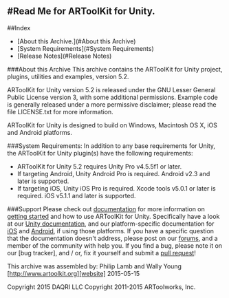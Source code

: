 #Read Me for ARToolKit for Unity.
---

##Index
-   [About this Archive.](#About this Archive)
-   [System Requirements](#System Requirements)
-   [Release Notes](#Release Notes)

###About this Archive
This archive contains the ARToolKit for Unity project, plugins, utilities and examples, version 5.2.

ARToolKit for Unity version 5.2 is released under the GNU Lesser General Public License version 3, with some additional permissions. Example code is generally released under a more permissive disclaimer; please read the file LICENSE.txt for more information.

ARToolKit for Unity is designed to build on Windows, Macintosh OS X, iOS and Android platforms.

###System Requirements:
In addition to any base requirements for Unity, the ARToolKit for Unity plugin(s) have the following requirements:

-   ARToolKit for Unity 5.2 requires Unity Pro v4.5.5f1 or later.
-   If targeting Android, Unity Android Pro is required. Android v2.3 and later is supported.
-   If targeting iOS, Unity iOS Pro is required. Xcode tools v5.0.1 or later is required. iOS v5.1.1 and later is supported.

###Support
Please check out [documentation][documentation] for more information on [getting started][starting] and how to use ARToolKit for Unity. Specifically have a look at our [Unity documentation][unity], and our platform-specific documentation for [iOS][ios] and [Android][android], if using those platforms. If you have a specific question that the documentation doesn't address, please post on our [forums][forums], and a member of the community with help you. If you find a bug, please note it on our [bug tracker], and / or, fix it yourself and submit a [pull request][pull]!


This archive was assembled by:
    Philip Lamb and Wally Young
    [http://www.artoolkit.org][website]
    2015-05-15

Copyright 2015 DAQRI LLC
Copyright 2011-2015 ARToolworks, Inc.

[website]: http://www.artoolkit.org
[documentation]: http://artoolkit.org/documentation/
[forums]: http://artoolkit.org/community/
[pull]: https://github.com/artoolkit/arunity5/pulls
[android]: http://artoolkit.org/documentation/doku.php?id=4_Android:android_about
[ios]: http://artoolkit.org/documentation/doku.php?id=5_iOS:ios_about
[unity]: http://artoolkit.org/documentation/doku.php?id=6_Unity:unity_about
[starting]: http://artoolkit.org/documentation/doku.php?id=6_Unity:unity_getting_started